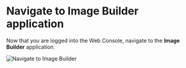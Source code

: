 # Navigate to Image Builder application
Now that you are logged into the Web Console, navigate to the **Image Builder** application.

![Navigate to Image Builder](/smcbrien/scenarios/imagebuilder/assets/Nav-ImageBuilder.png)
